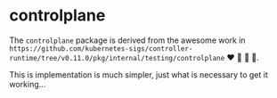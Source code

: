 # controlplane

The `controlplane` package is derived from the awesome work in `https://github.com/kubernetes-sigs/controller-runtime/tree/v0.11.0/pkg/internal/testing/controlplane` :heart: :pray: :rocket: :rainbow:.

This is implementation is much simpler, just what is necessary to get it working...
